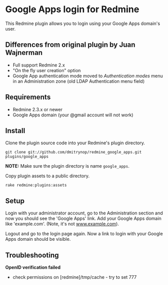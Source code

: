 Google Apps login for Redmine
=============================

This Redmine plugin allows you to login using your Google Apps domain's user.

Differences from original plugin by Juan Wajnerman
------------

* Full support Redmine 2.x
* "On the fly user creation" option
* Google App authentication mode moved to *Authentication modes* menu in an Administration zone (old LDAP Authentication menu field)

Requirements
------------

* Redmine 2.3.x or newer
* Google Apps domain (your @gmail account will not work)

Install
-------

Clone the plugin source code into your Redmine's plugin directory.

    git clone git://github.com/dmitrynop/redmine_google_apps.git plugins/google_apps

**NOTE:** Make sure the plugin directory is name `google_apps`.

Copy plugin assets to a public directory.

    rake redmine:plugins:assets

Setup
-----

Login with your administrator account, go to the Administration section and now you should see the 'Google Apps' link. Add your Google Apps domain like 'example.com'. (Note, it's not www.example.com).

Logout and go to the login page again. Now a link to login with your Google Apps domain should be visible.

Troubleshooting
---------------

**OpenID verification failed**
* check permissions on [redmine]/tmp/cache - try to set 777
